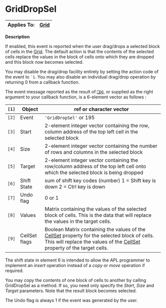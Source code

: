 



<h1 class="heading"><span class="name">GridDropSel</span></h1>

| Applies To: | [Grid](./grid.md) |
| --- | ---  |


**Description**


If enabled, this event is reported when the user drag/drops a selected block of cells in the [Grid](./grid.md). The default action is that the contents of the selected cells replace the values in the block of cells onto which they are dropped and this block now becomes selected.


You may disable the drag/drop facility entirely by setting the action code of the event to `¯1`. You may also disable an individual drag/drop operation by returning 0 from a callback function.


The event message reported as the result of [`⎕DQ`](../../Language/System%20Functions/dq.htm), or supplied as the right argument to your callback function, is a 6-element vector as follows :


| `[1]` | Object | ref or character vector |
| --- | --- | ---  |
| `[2]` | Event | `'GridDropSel'` or 195 |
| `[3]` | Start | 2-element integer vector containing the row, column address of the top left cell in the selected block |
| `[4]` | Size | 2-element integer vector containing  the number of rows and columns in the selected block |
| `[5]` | Target | 2-element integer vector containing the row/column address of the top left cell onto which the selected block is being dropped |
| `[6]` | Shift State | sum of shift key codes (number) 1 = Shift key        is down 2 = Ctrl key is down |
| `[7]` | Undo flag | 0 or 1 |
| `[8]` | Values | Matrix containing the values of the selected block of cells. This is the data that will replace the values in the target cells. |
| `[9]` | CellSet flags | Boolean Matrix containing the values of the [CellSet](./cellset.md) property for the selected block of cells. This will replace the values of the [CellSet](./cellset.md) property of the target cells. |


The shift state in element 6 is intended to allow the APL programmer to implement an  *insert* operation instead of a *copy*  or *move* operation if required.


You may copy the contents of one block of cells to another by calling GridDropSel as a method. If so, you need only specify the *Start*, *Size* and *Target* parameters. Note that the result block becomes selected.


The Undo flag is always 1 if the event was generated by the user.


